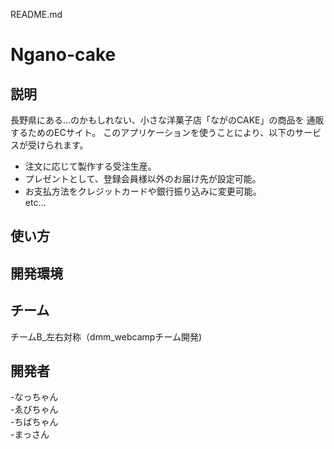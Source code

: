 README.md  
  
# Ngano-cake  


## 説明

長野県にある…のかもしれない、小さな洋菓子店「ながのCAKE」の商品を
通販するためのECサイト。
このアプリケーションを使うことにより、以下のサービスが受けられます。

- 注文に応じて製作する受注生産。  
- プレゼントとして、登録会員様以外のお届け先が設定可能。  
- お支払方法をクレジットカードや銀行振り込みに変更可能。  
etc...  

## 使い方

## 開発環境


## チーム
チームB_左右対称（dmm_webcampチーム開発)  

## 開発者
-なっちゃん  
-ゑびちゃん  
-ちばちゃん  
-まっさん  
